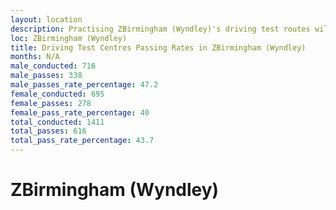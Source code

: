 ```yaml
---
layout: location
description: Practising ZBirmingham (Wyndley)'s driving test routes will help you become more confident in your gear-changing abilities.
loc: ZBirmingham (Wyndley)
title: Driving Test Centres Passing Rates in ZBirmingham (Wyndley)
months: N/A
male_conducted: 716
male_passes: 338
male_passes_rate_percentage: 47.2
female_conducted: 695
female_passes: 278
female_pass_rate_percentage: 40
total_conducted: 1411
total_passes: 616
total_pass_rate_percentage: 43.7
---
```


# ZBirmingham (Wyndley)
